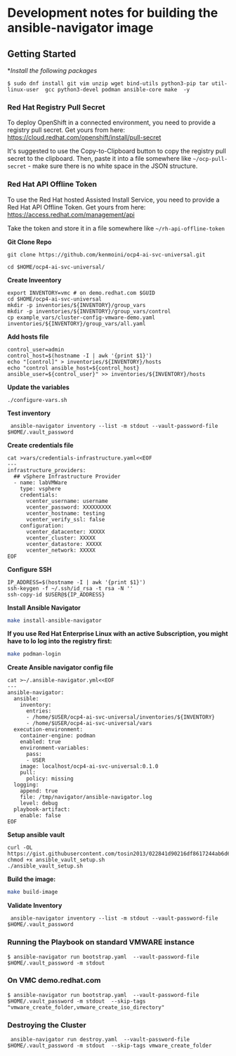# Development notes for building the ansible-navigator image


## Getting Started

**Install the following packages*
```
$ sudo dnf install git vim unzip wget bind-utils python3-pip tar util-linux-user  gcc python3-devel podman ansible-core make  -y
```

### Red Hat Registry Pull Secret

To deploy OpenShift in a connected environment, you need to provide a registry pull secret.  Get yours from here: https://cloud.redhat.com/openshift/install/pull-secret

It's suggested to use the Copy-to-Clipboard button to copy the registry pull secret to the clipboard.  Then, paste it into a file somewhere like `~/ocp-pull-secret` - make sure there is no white space in the JSON structure.

### Red Hat API Offline Token

To use the Red Hat hosted Assisted Install Service, you need to provide a Red Hat API Offline Token.  Get yours from here: https://access.redhat.com/management/api

Take the token and store it in a file somewhere like `~/rh-api-offline-token`

**Git Clone Repo**
```
git clone https://github.com/kenmoini/ocp4-ai-svc-universal.git

cd $HOME/ocp4-ai-svc-universal/
```

**Create Inveentory**
```
export INVENTORY=vmc # on demo.redhat.com $GUID
cd $HOME/ocp4-ai-svc-universal
mkdir -p inventories/${INVENTORY}/group_vars
mkdir -p inventories/${INVENTORY}/group_vars/control
cp example_vars/cluster-config-vmware-demo.yaml inventories/${INVENTORY}/group_vars/all.yaml
```

**Add hosts file**
```
control_user=admin
control_host=$(hostname -I | awk '{print $1}')
echo "[control]" > inventories/${INVENTORY}/hosts
echo "control ansible_host=${control_host} ansible_user=${control_user}" >> inventories/${INVENTORY}/hosts
```

**Update the variables**
```
./configure-vars.sh
```

**Test inventory**
```
 ansible-navigator inventory --list -m stdout --vault-password-file $HOME/.vault_password
```

**Create credentials file**
```
cat >vars/credentials-infrastructure.yaml<<EOF
---
infrastructure_providers:
  ## vSphere Infrastructure Provider
  - name: labVMWare
    type: vsphere
    credentials:
      vcenter_username: username
      vcenter_password: XXXXXXXXX
      vcenter_hostname: testing
      vcenter_verify_ssl: false
    configuration:
      vcenter_datacenter: XXXXX
      vcenter_cluster: XXXXX
      vcenter_datastore: XXXXX
      vcenter_network: XXXXX
EOF
```

**Configure SSH**
```
IP_ADDRESS=$(hostname -I | awk '{print $1}')
ssh-keygen -f ~/.ssh/id_rsa -t rsa -N ''
ssh-copy-id $USER@${IP_ADDRESS}
```

**Install Ansible Navigator**
```bash
make install-ansible-navigator
```

**If you use Red Hat Enterprise Linux with an active Subscription, you might have to lo log into the registry first:**

```bash
make podman-login
```

**Create Ansible navigator config file**
```
cat >~/.ansible-navigator.yml<<EOF
---
ansible-navigator:
  ansible:
    inventory:
      entries:
      - /home/$USER/ocp4-ai-svc-universal/inventories/${INVENTORY}
      - /home/$USER/ocp4-ai-svc-universal/vars
  execution-environment:
    container-engine: podman
    enabled: true
    environment-variables:
      pass:
      - USER
    image: localhost/ocp4-ai-svc-universal:0.1.0 
    pull:
      policy: missing
  logging:
    append: true
    file: /tmp/navigator/ansible-navigator.log
    level: debug
  playbook-artifact:
    enable: false
EOF
```
**Setup ansible vault**
```
curl -OL https://gist.githubusercontent.com/tosin2013/022841d90216df8617244ab6d6aceaf8/raw/92400b9e459351d204feb67b985c08df6477d7fa/ansible_vault_setup.sh
chmod +x ansible_vault_setup.sh
./ansible_vault_setup.sh
```

**Build the image:**
```bash
make build-image
```

**Validate Inventory**
```
 ansible-navigator inventory --list -m stdout --vault-password-file $HOME/.vault_password
```

### Running the Playbook on standard VMWARE instance
```
$ ansible-navigator run bootstrap.yaml  --vault-password-file $HOME/.vault_password -m stdout 
```

### On VMC demo.redhat.com
```
$ ansible-navigator run bootstrap.yaml  --vault-password-file $HOME/.vault_password -m stdout  --skip-tags "vmware_create_folder,vmware_create_iso_directory" 
```

### Destroying the Cluster
```
 ansible-navigator run destroy.yaml  --vault-password-file $HOME/.vault_password -m stdout  --skip-tags vmware_create_folder
```